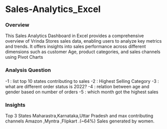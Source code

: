 # Sales-Analytics_Excel

### Overview

This Sales Analytics Dashboard in Excel provides a comprehensive overview of Vrinda Stores sales data, enabling users to analyze key metrics and trends.
It offers insights into sales performance across different dimensions such as customer Age, product categories, and sales channels using Pivot Charts

### Analysis Question
-1 : list top 10 states contributing to sales
-2 : Highest Selling Category
-3 : what are different order status is 2022?
-4 : relation between age and gender based on number of orders
-5 : which month got the highest sales

### Insights
Top 3 States Maharastra,Karnataka,Uttar Pradesh and max contributing channels Amazon ,Myntra ,Flipkart .(~64%) Sales generated by women.
